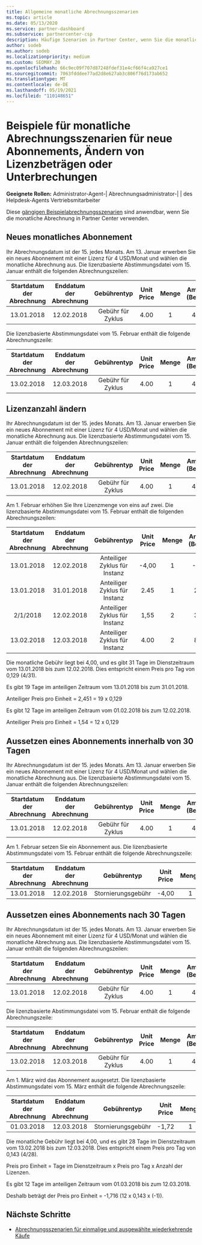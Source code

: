 ```yaml
---
title: Allgemeine monatliche Abrechnungsszenarien
ms.topic: article
ms.date: 05/13/2020
ms.service: partner-dashboard
ms.subservice: partnercenter-csp
description: Häufige Szenarien in Partner Center, wenn Sie die monatliche Abrechnung verwenden, z. B. das Hinzufügen neuer Abonnements, das Ändern der Lizenzmenge und das Anhalten von Abonnements.
author: sodeb
ms.author: sodeb
ms.localizationpriority: medium
ms.custom: SEOMAY.20
ms.openlocfilehash: 66c9ec09f707d87248fdef31e4cf66f4ca927ce1
ms.sourcegitcommit: 7063fdddee77ad2d8e627ab3c806f76d173ab652
ms.translationtype: MT
ms.contentlocale: de-DE
ms.lasthandoff: 05/19/2021
ms.locfileid: "110148651"
---
```

# <a name="sample-monthly-billing-scenarios-for-new-subscriptions-changing-license-amounts-or-suspensions"></a>Beispiele für monatliche Abrechnungsszenarien für neue Abonnements, Ändern von Lizenzbeträgen oder Unterbrechungen

**Geeignete Rollen:** Administrator-Agent-| Abrechnungsadministrator-| | des Helpdesk-Agents Vertriebsmitarbeiter

Diese [gängigen Beispielabrechnungsszenarien](common-billing-scenarios.md) sind anwendbar, wenn Sie die monatliche Abrechnung in Partner Center verwenden.

## <a name="new-monthly-subscription"></a>Neues monatliches Abonnement

Ihr Abrechnungsdatum ist der 15. jedes Monats. Am 13. Januar erwerben Sie ein neues Abonnement mit einer Lizenz für 4 USD/Monat und wählen die monatliche Abrechnung aus. Die lizenzbasierte Abstimmungsdatei vom 15. Januar enthält die folgenden Abrechnungszeilen:

|Startdatum der Abrechnung |Enddatum der Abrechnung |Gebührentyp |Unit Price |Menge |Amount (Betrag) |
|       :---:      |    :---:       | :---:      |:---:      |:---:    |:---:  |
|13.01.2018         |12.02.2018    |Gebühr für Zyklus   |4.00       |1        |4.00 |

Die lizenzbasierte Abstimmungsdatei vom 15. Februar enthält die folgende Abrechnungszeile:

|Startdatum der Abrechnung |Enddatum der Abrechnung |Gebührentyp |Unit Price |Menge |Amount (Betrag) |
|       :---:      |    :---:       | :---:      |:---:      |:---:    |:---:  |
|13.02.2018         |12.03.2018    |Gebühr für Zyklus   |4.00       |1        |4.00 |

## <a name="change-license-quantity"></a>Lizenzanzahl ändern

Ihr Abrechnungsdatum ist der 15. jedes Monats. Am 13. Januar erwerben Sie ein neues Abonnement mit einer Lizenz für 4 USD/Monat und wählen die monatliche Abrechnung aus. Die lizenzbasierte Abstimmungsdatei vom 15. Januar enthält die folgenden Abrechnungszeilen:

|Startdatum der Abrechnung |Enddatum der Abrechnung |Gebührentyp |Unit Price |Menge |Amount (Betrag) |
|       :---:      |    :---:       | :---:      |:---:      |:---:    |:---:  |
|13.01.2018         |12.02.2018    |Gebühr für Zyklus   |4.00       |1        |4.00    |

Am 1. Februar erhöhen Sie Ihre Lizenzmenge von eins auf zwei. Die lizenzbasierte Abstimmungsdatei vom 15. Februar enthält die folgenden Abrechnungszeilen:

|Startdatum der Abrechnung |Enddatum der Abrechnung |Gebührentyp |Unit Price |Menge |Amount (Betrag) |
|       :---:      |    :---:       | :---:      |:---:      |:---:    |:---:  |
| 13.01.2018        |12.02.2018    |Anteiliger Zyklus für Instanz   |-4,00       |1        |-4,00   |
|13.01.2018         |31.01.2018    | Anteiliger Zyklus für Instanz   |2.45       |1        |2.45    |
|2/1/2018         |12.02.2018    | Anteiliger Zyklus für Instanz   |1,55       |2        |3.10    |
|13.02.2018         |12.03.2018    | Anteiliger Zyklus für Instanz   |4.00       |2        |8.00    |

Die monatliche Gebühr liegt bei 4,00, und es gibt 31 Tage im Dienstzeitraum vom 13.01.2018 bis zum 12.02.2018. Dies entspricht einem Preis pro Tag von 0,129 (4/31).

Es gibt 19 Tage im anteiligen Zeitraum vom 13.01.2018 bis zum 31.01.2018.

Anteiliger Preis pro Einheit = 2,451 = 19 x 0,129

Es gibt 12 Tage im anteiligen Zeitraum vom 01.02.2018 bis zum 12.02.2018.

Anteiliger Preis pro Einheit = 1,54 = 12 x 0,129

## <a name="suspend-before-30-days"></a>Aussetzen eines Abonnements innerhalb von 30 Tagen

Ihr Abrechnungsdatum ist der 15. jedes Monats. Am 13. Januar erwerben Sie ein neues Abonnement mit einer Lizenz für 4 USD/Monat und wählen die monatliche Abrechnung aus. Die lizenzbasierte Abstimmungsdatei vom 15. Januar enthält die folgenden Abrechnungszeilen:

|Startdatum der Abrechnung |Enddatum der Abrechnung |Gebührentyp |Unit Price |Menge |Amount (Betrag) |
|       :---:      |    :---:       | :---:      |:---:      |:---:    |:---:  |
|13.01.2018         |12.02.2018    |Gebühr für Zyklus   |4.00       |1        |4.00    |

Am 1. Februar setzen Sie ein Abonnement aus. Die lizenzbasierte Abstimmungsdatei vom 15. Februar enthält die folgende Abrechnungszeile:

|Startdatum der Abrechnung |Enddatum der Abrechnung |Gebührentyp |Unit Price |Menge |Amount (Betrag) |
|       :---:      |    :---:       | :---:      |:---:      |:---:    |:---:  |
13.01.2018|12.02.2018|Stornierungsgebühr|-4,00|1|-4,00

## <a name="suspend-after-30-days"></a>Aussetzen eines Abonnements nach 30 Tagen

Ihr Abrechnungsdatum ist der 15. jedes Monats. Am 13. Januar erwerben Sie ein neues Abonnement mit einer Lizenz für 4 USD/Monat und wählen die monatliche Abrechnung aus. Die lizenzbasierte Abstimmungsdatei vom 15. Januar enthält die folgenden Abrechnungszeilen:

|Startdatum der Abrechnung |Enddatum der Abrechnung |Gebührentyp |Unit Price |Menge |Amount (Betrag) |
|       :---:      |    :---:       | :---:      |:---:      |:---:    |:---:  |
13.01.2018|12.02.2018|Gebühr für Zyklus|4.00|1|4.00

Die lizenzbasierte Abstimmungsdatei vom 15. Februar enthält die folgende Abrechnungszeile:

|Startdatum der Abrechnung |Enddatum der Abrechnung |Gebührentyp |Unit Price |Menge |Amount (Betrag) |
|       :---:      |    :---:       | :---:      |:---:      |:---:    |:---:  |
13.02.2018|12.03.2018|Gebühr für Zyklus|4.00|1|4.00

Am 1. März wird das Abonnement ausgesetzt. Die lizenzbasierte Abstimmungsdatei vom 15. März enthält die folgende Abrechnungszeile:

|Startdatum der Abrechnung |Enddatum der Abrechnung |Gebührentyp |Unit Price |Menge |Amount (Betrag) |
|       :---:      |    :---:       | :---:      |:---:      |:---:    |:---:  |
01.03.2018|12.03.2018|Stornierungsgebühr|-1,72|1|-1,72

Die monatliche Gebühr liegt bei 4,00, und es gibt 28 Tage im Dienstzeitraum vom 13.02.2018 bis zum 12.03.2018. Dies entspricht einem Preis pro Tag von 0,143 (4/28).

Preis pro Einheit = Tage im Dienstzeitraum x Preis pro Tag x Anzahl der Lizenzen.

Es gibt 12 Tage im anteiligen Zeitraum vom 01.03.2018 bis zum 12.03.2018.

Deshalb beträgt der Preis pro Einheit = -1,716 (12 x 0,143 x (-1)).

## <a name="next-steps"></a>Nächste Schritte

- [Abrechnungsszenarien für einmalige und ausgewählte wiederkehrende Käufe](common-billing-scenarios-onetime-recurring.md)